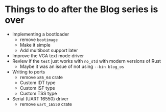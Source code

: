 # Things to do after the Blog series is over

* Implementing a bootloader
    * remove `bootimage`
    * Make it simple
    * Add multiboot support later
* Improve the VGA text mode driver
* Review if the `test` just works with `no_std` with modern versions of Rust
    * Maybe it was an issue of not using `--bin blog_os`
* Writing to ports
    * remove `x86_64` crate
    * Custom IDT type
    * Custom ISF type
    * Custom TSS type
* Serial (UART 16550) driver
    * remove `uart_16550` crate
